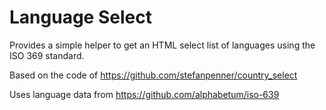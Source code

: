 # Language Select

Provides a simple helper to get an HTML select list of languages using the ISO 369 standard.

Based on the code of https://github.com/stefanpenner/country_select

Uses language data from https://github.com/alphabetum/iso-639
